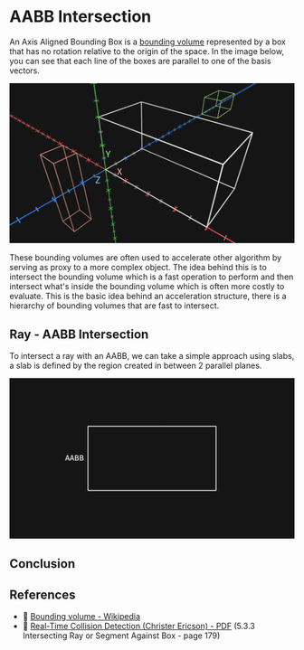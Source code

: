 # AABB Intersection

An Axis Aligned Bounding Box is a [bounding volume](https://en.wikipedia.org/wiki/Bounding_volume) represented by a box that has no rotation relative to the origin of the space. In the image below, you can see that each line of the boxes are parallel to one of the basis vectors.

![](Media/Recordings/AABBIntersection%2000.png)

These bounding volumes are often used to accelerate other algorithm by serving as proxy to a more complex object. The idea behind this is to intersect the bounding volume which is a fast operation to perform and then intersect what's inside the bounding volume which is often more costly to evaluate. This is the basic idea behind an acceleration structure, there is a hierarchy of bounding volumes that are fast to intersect.

## Ray - AABB Intersection

To intersect a ray with an AABB, we can take a simple approach using slabs, a slab is defined by the region created in between 2 parallel planes.

![](Media/Recordings/AABBIntersection%2001.gif)

## Conclusion

## References

- 📄 [Bounding volume - Wikipedia](https://en.wikipedia.org/wiki/Bounding_volume)
- 📄 [Real-Time Collision Detection (Christer Ericson) - PDF](https://www.r-5.org/files/books/computers/algo-list/realtime-3d/Christer_Ericson-Real-Time_Collision_Detection-EN.pdf) (5.3.3 Intersecting Ray or Segment Against Box - page 179)
